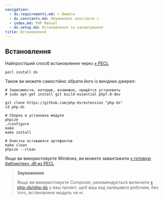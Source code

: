 ```yaml
---
navigation:
  - ds.requirements.md: « Вимоги
  - ds.constants.md: Обумовлені константи »
  - index.md: PHP Manual
  - ds.setup.md: Встановлення та налаштування
title: Встановлення
---
```

## Встановлення

Найпростіший спосіб встановлення через [» PECL](https://pecl.php.net/package/ds)

```
pecl install ds
```

Також ви можете самостійно зібрати його із вихідних джерел:

```
# Зависимости, которые, возможно, придётся установить
# sudo apt-get install git build-essential php7.0-dev

git clone https://github.com/php-ds/extension "php-ds"
cd php-ds

# Сборка и установка модуля
phpize
./configure
make
make install

# Очистка оставшихся артефактов
make clean
phpize --clean
```

Якщо ви використовуєте Windows, ви можете завантажити [» готовую библиотеку .dll из PECL](https://pecl.php.net/package/ds)

> **Зауваження**
> 
> Якщо ви використовуєте Composer, рекомендується включити [» php-ds/php-ds](https://packagist.org/packages/php-ds/php-ds) у ваш проект, щоб ваш код залишався робочим, без того, встановлено модуль чи ні.

